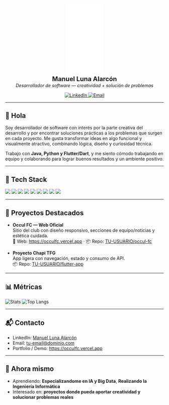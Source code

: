 <!-- Cabecera centrada con logo/nombre -->
<p align="center">
  <img src="./logo_claro.png" alt="Logo / Avatar" width="120"><br>
  <b style="font-size: 20px;">Manuel Luna Alarcón</b><br>
  <i>Desarrollador de software — creatividad + solución de problemas</i>
</p>

<p align="center">
  <!-- Badges rápidos -->
  <a href="https://www.linkedin.com/in/manuel-luna-alarcón-b10779370">
    <img src="https://img.shields.io/badge/LinkedIn-Manuel%20Luna-0A66C2?style=flat&logo=linkedin" alt="LinkedIn">
  </a>
  <a href="mailto:lunala.manuel@gmail.com">
    <img src="https://img.shields.io/badge/Email-Contacto-333?style=flat&logo=gmail" alt="Email">
  </a>
</p>

---

## 👋 Hola
Soy desarrollador de software con interés por la parte creativa del desarrollo y por encontrar soluciones prácticas a los problemas que surgen en cada proyecto. Me gusta transformar ideas en algo funcional y visualmente atractivo, combinando lógica, diseño y curiosidad técnica.

Trabajo con **Java, Python y Flutter/Dart**, y me siento cómodo trabajando en equipo y colaborando para lograr buenos resultados y un ambiente positivo.

---

## 🧰 Tech Stack
<!-- Puedes sustituir o añadir iconos de tu stack -->
<p>
  <img src="https://img.shields.io/badge/Java-ED8B00?style=flat&logo=openjdk&logoColor=white" />
  <img src="https://img.shields.io/badge/Python-3776AB?style=flat&logo=python&logoColor=white" />
  <img src="https://img.shields.io/badge/Flutter-02569B?style=flat&logo=flutter&logoColor=white" />
  <img src="https://img.shields.io/badge/Dart-0175C2?style=flat&logo=dart&logoColor=white" />
  <img src="https://img.shields.io/badge/Laravel-FF2D20?style=flat&logo=laravel&logoColor=white" />
  <img src="https://img.shields.io/badge/HTML5-E34F26?style=flat&logo=html5&logoColor=white" />
  <img src="https://img.shields.io/badge/CSS3-1572B6?style=flat&logo=css3&logoColor=white" />
  <img src="https://img.shields.io/badge/MySQL-4479A1?style=flat&logo=mysql&logoColor=white" />
  <img src="https://img.shields.io/badge/Git-F05032?style=flat&logo=git&logoColor=white" />
</p>

---

## 🚀 Proyectos Destacados
- **Occul FC — Web Oficial**  
  Sitio del club con diseño responsivo, secciones de equipo/noticias y estética cuidada.  
  🔗 Web: https://occulfc.vercel.app · 📦 Repo: [TU-USUARIO/occul-fc](https://github.com/TU-USUARIO/occul-fc)

- **Proyecto Chapi TFG**  
  App ligera con navegación, estado y consumo de API.  
  📦 Repo: [TU-USUARIO/flutter-app](https://github.com/TU-USUARIO/flutter-app)

---

## 📊 Métricas
<p>
  <img src="https://github-readme-stats.vercel.app/api?username=manuluna05&show_icons=true&hide_title=true" alt="Stats" height="130" />
  <img src="https://github-readme-stats.vercel.app/api/top-langs/?username=manuluna05&layout=compact" alt="Top Langs" height="130" />
</p>

---

## 📬 Contacto
- LinkedIn: [Manuel Luna Alarcón](https://www.linkedin.com/in/manuel-luna-alarcón-b10779370)  
- Email: tu-email@dominio.com  
- Portfolio / Demo: https://occulfc.vercel.app

---

## 🔎 Ahora mismo
- Aprendiendo: **Especializandome en IA y Big Data**, **Realizando la Ingeniería Informática**  
- Interesado en: **proyectos donde pueda aportar creatividad y solucionar problemas reales**  
